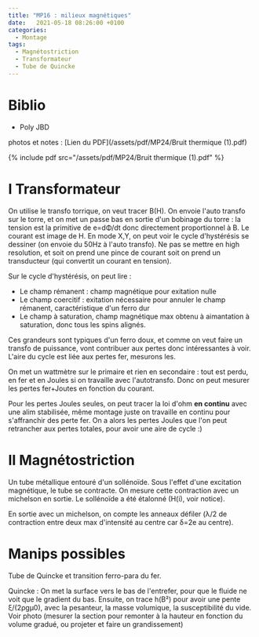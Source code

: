 ```yaml
---
title: "MP16 : milieux magnétiques"
date:   2021-05-18 08:26:00 +0100
categories:
  - Montage
tags:
  - Magnétostriction
  - Transformateur
  - Tube de Quincke
---
```

# Biblio
- Poly JBD


photos et notes : [Lien du PDF](/assets/pdf/MP24/Bruit thermique (1).pdf)

{% include pdf src="/assets/pdf/MP24/Bruit thermique (1).pdf" %}

# I Transformateur

On utilise le transfo torrique, on veut tracer B(H). On envoie l'auto transfo sur le torre, et on met un passe bas en sortie d'un bobinage du torre : la tension est la primitive de e=d&Phi;/dt donc directement proportionnel à B. Le courant est image de H. En mode X,Y, on peut voir le cycle d'hystérésis se dessiner (on envoie du 50Hz à l'auto transfo). Ne pas se mettre en high resolution, et soit on prend une pince de courant soit on prend un transducteur (qui convertit un courant en tension). 

Sur le cycle d'hystérésis, on peut lire : 
- Le champ rémanent : champ magnétique pour exitation nulle
- Le champ coercitif : exitation nécessaire pour annuler le champ rémanent, caractéristique d'un ferro dur
- Le champ à saturation, champ magnétique max obtenu à aimantation à saturation, donc tous les spins alignés.

Ces grandeurs sont typiques d'un ferro doux, et comme on veut faire un transfo de puissance, vont contribuer aux pertes donc intéressantes à voir. L'aire du cycle est liée aux pertes fer, mesurons les.

On met un wattmètre sur le primaire et rien en secondaire : tout est perdu, en fer et en Joules si on travaille avec l'autotransfo. Donc on peut mesurer les pertes fer+Joutes en fonction du courant.

Pour les pertes Joules seules, on peut tracer la loi d'ohm **en continu** avec une alim stabilisée, même montage juste on travaille en continu pour s'affranchir des perte fer. On a alors les pertes Joules que l'on peut retrancher aux pertes totales, pour avoir une aire de cycle :)

# II Magnétostriction

Un tube métallique entouré d'un sollénoïde. Sous l'effet d'une excitation magnétique, le tube se contracte. On mesure cette contraction avec un michelson en sortie. Le sollénoïde a été étalonné (H(i), voir notice).

En sortie avec un michelson, on compte les anneaux défiler (&lambda;/2 de contraction entre deux max d'intensité au centre car &delta;=2e au centre). 

# Manips possibles

Tube de Quincke et transition ferro-para du fer.

Quincke : On met la surface vers le bas de l'entrefer, pour que le fluide ne voit que le gradient du bas. Ensuite, on trace h(B²) pour avoir une pente &xi;/(2&rho;g&mu;0), avec la pesanteur, la masse volumique, la susceptibilité du vide. Voir photo (mesurer la section pour remonter à la hauteur en fonction du volume gradué, ou projeter et faire un grandissement)
